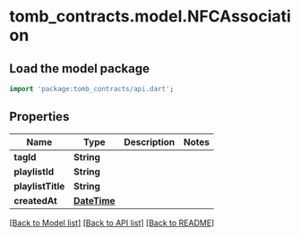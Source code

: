 # tomb_contracts.model.NFCAssociation

## Load the model package
```dart
import 'package:tomb_contracts/api.dart';
```

## Properties
Name | Type | Description | Notes
------------ | ------------- | ------------- | -------------
**tagId** | **String** |  | 
**playlistId** | **String** |  | 
**playlistTitle** | **String** |  | 
**createdAt** | [**DateTime**](DateTime.md) |  | 

[[Back to Model list]](../README.md#documentation-for-models) [[Back to API list]](../README.md#documentation-for-api-endpoints) [[Back to README]](../README.md)


